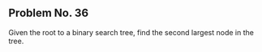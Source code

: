 Problem No. 36
---

Given the root to a binary search tree, find the second largest node in the tree.
